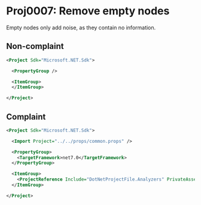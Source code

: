 # Proj0007: Remove empty nodes
Empty nodes only add noise, as they contain no information.

## Non-complaint
``` XML
<Project Sdk="Microsoft.NET.Sdk">

  <PropertyGroup />

  <ItemGroup>
  </ItemGroup>

</Project>
```

## Complaint
``` XML
<Project Sdk="Microsoft.NET.Sdk">

  <Import Project="../../props/common.props" />

  <PropertyGroup>
    <TargetFramework>net7.0</TargetFramework>
  </PropertyGroup>

  <ItemGroup>
    <ProjectReference Include="DotNetProjectFile.Analyzers" PrivateAssets="all" IncludeAssets="runtime; build; native; contentfiles; analyzers; buildtransitive" />	
  </ItemGroup>

</Project>
```
